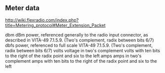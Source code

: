 
## Meter data


http://wiki.flexradio.com/index.php?title=Metering_protocol#Meter_Extension_Packet

 dbm 	dBm power, referenced generally to the radio input connector, as described in VITA-49 7.1.5.9. (Two's complement, radix between bits 6/7)
dbfs 	power, referenced to full scale VITA-49 7.1.5.9. (Two's complement, radix between bits 6/7)
volts 	voltage in two's complement volts with ten bits to the right of the radix point and six to the left
amps 	amps in two's complement amps with ten bits to the right of the radix point and six to the left 